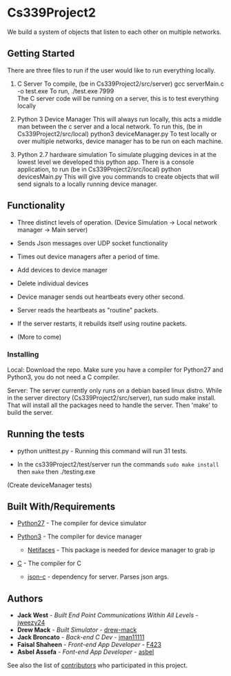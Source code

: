 # Cs339Project2

We build a system of objects that listen to each other on multiple networks.

## Getting Started

There are three files to run if the user would like to run everything locally.

1) C Server
    To compile, (be in Cs339Project2/src/server) gcc serverMain.c -o test.exe
    To run, ./test.exe 7999     
    The C server code will be running on a server, this is to test everything locally

2) Python 3 Device Manager
    This will always run locally, this acts a middle man between the c server and a local network.
    To run this, (be in Cs339Project2/src/local) python3 deviceManager.py
    To test locally or over multiple networks, device manager has to be run on each machine.

3) Python 2.7 hardware simulation
    To simulate plugging devices in at the lowest level we developed this python app.
    There is a console application, to run (be in Cs339Project2/src/local) python devicesMain.py
    This will give you commands to create objects that will send signals to a locally running device manager.


## Functionality

  * Three distinct levels of operation. (Device Simulation -> Local network manager -> Main server)

  * Sends Json messages over UDP socket functionality

  * Times out device managers after a period of time.

  * Add devices to device manager

  * Delete individual devices

  * Device manager sends out heartbeats every other second.

  * Server reads the heartbeats as "routine" packets.

  * If the server restarts, it rebuilds itself using routine packets.

  * (More to come)


### Installing


Local:
Download the repo. Make sure you have a compiler for Python27 and Python3, you do not need a C compiler.

Server:
The server currently only runs on a debian based linux distro. While in the server directory (Cs339Project2/src/server), run sudo make install. That will install all the packages need to handle the server. Then 'make' to build the server.

## Running the tests

* python unittest.py - Running this command will run 31 tests.

* In the cs339Project2/test/server run the commands `sudo make install` then `make` then ./testing.exe 

(Create deviceManager tests)


## Built With/Requirements

* [Python27](https://www.python.org/download/releases/2.7/) - The compiler for device simulator

* [Python3](https://www.python.org/downloads/release/python-372/) - The compiler for device manager

    * [Netifaces](https://pypi.org/project/netifaces/) - This package is needed for device manager to grab ip

* [C](http://gcc.gnu.org/install/) - The compiler for C

    * [json-c](https://github.com/json-c/json-c) - dependency for server. Parses json args.


## Authors

* **Jack West** - *Built End Point Communications Within All Levels* - [jweezy24](https://github.com/jweezy24)
* **Drew Mack** - *Built Simulator* - [drew-mack](https://github.com/drew-mack)
* **Jack Broncato** - *Back-end C Dev* - [jman11111](https://github.com/jman11111)
* **Faisal Shaheen** - *Front-end App Developer* - [F423](https://github.com/F423)
* **Asbel Assefa** - *Font-end App Developer* - [asbel](https://github.com/asbel)

See also the list of [contributors](https://github.com/your/project/contributors) who participated in this project.
